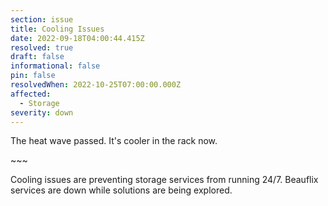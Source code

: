 ```yaml
---
section: issue
title: Cooling Issues
date: 2022-09-18T04:00:44.415Z
resolved: true
draft: false
informational: false
pin: false
resolvedWhen: 2022-10-25T07:00:00.000Z
affected:
  - Storage
severity: down
---
```

The heat wave passed. It's cooler in the rack now.

\~\~~

Cooling issues are preventing storage services from running 24/7. Beauflix services are down while solutions are being explored.